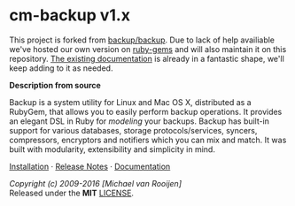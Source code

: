 cm-backup v1.x
===========

This project is forked from [backup/backup](https://github.com/backup/backup). Due to lack of help availiable we've hosted our own version on [ruby-gems](https://rubygems.org/gems/cm-backup) and will also maintain it on this repository. [The existing documentation](https://backup.github.io/backup/v4/) is already in a fantastic shape, we'll keep adding to it as needed.

__Description from source__

Backup is a system utility for Linux and Mac OS X, distributed as a RubyGem, that allows you to easily perform backup
operations. It provides an elegant DSL in Ruby for _modeling_ your backups. Backup has built-in support for various
databases, storage protocols/services, syncers, compressors, encryptors and notifiers which you can mix and match. It
was built with modularity, extensibility and simplicity in mind.

[Installation][] &middot; [Release Notes][] &middot; [Documentation][]

*Copyright (c) 2009-2016 [Michael van Rooijen]*  
Released under the **MIT** [LICENSE](LICENSE).

[Installation]:  http://backup.github.io/backup/v4/installation
[Release Notes]: http://backup.github.io/backup/v4/release-notes
[Documentation]: http://backup.github.io/backup/v4